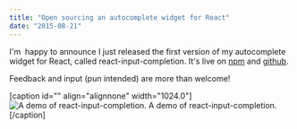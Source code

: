 ```yaml
---
title: "Open sourcing an autocomplete widget for React"
date: "2015-08-21"
---
```


I'm  happy to announce I just released the first version of my autocomplete widget for React, called react-input-completion. It's live on [npm](https://www.npmjs.com/package/react-input-completion) and [github](https://github.com/imcnally/react-input-completion).

Feedback and input (pun intended) are more than welcome!

\[caption id="" align="alignnone" width="1024.0"\]![ A demo of react-input-completion. ](http://static1.squarespace.com/static/554569a4e4b0b68214c1f5d9/55457b34e4b0fca745eb358d/55d758e6e4b0a5ba13fdab6a/1440176360344/react-input-completion-demo.jpg) A demo of react-input-completion. \[/caption\]
